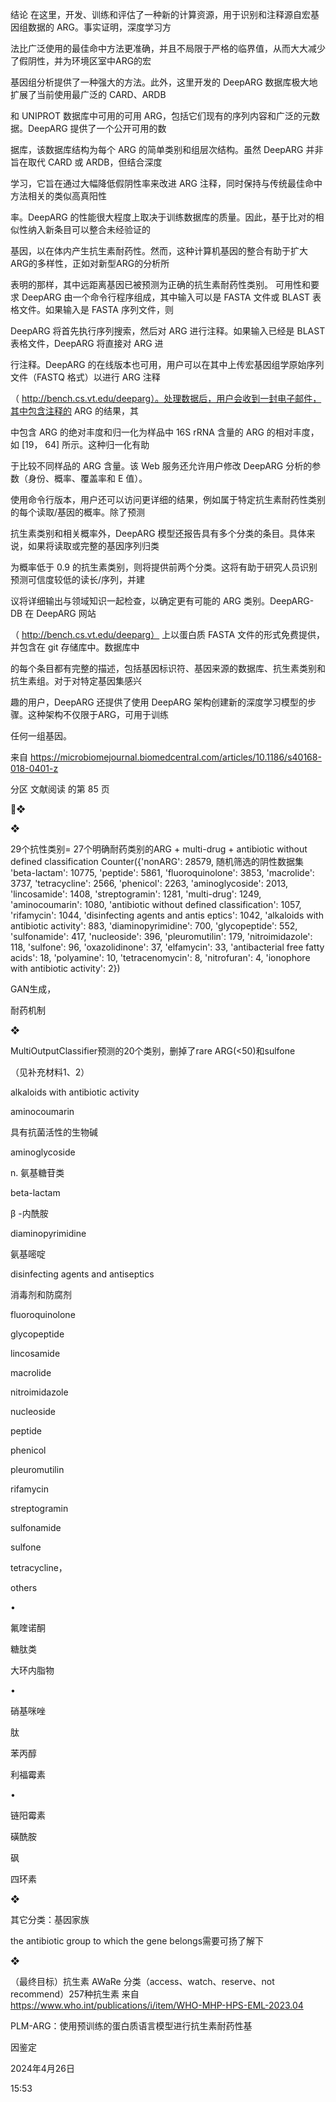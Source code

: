 结论
在这里，开发、训练和评估了一种新的计算资源，用于识别和注释源自宏基因组数据的 ARG。事实证明，深度学习方

法比广泛使用的最佳命中方法更准确，并且不局限于严格的临界值，从而大大减少了假阴性，并为环境区室中ARG的宏

基因组分析提供了一种强大的方法。此外，这里开发的 DeepARG 数据库极大地扩展了当前使用最广泛的 CARD、ARDB

和 UNIPROT 数据库中可用的可用 ARG，包括它们现有的序列内容和广泛的元数据。DeepARG 提供了一个公开可用的数

据库，该数据库结构为每个 ARG 的简单类别和组层次结构。虽然 DeepARG 并非旨在取代 CARD 或 ARDB，但结合深度

学习，它旨在通过大幅降低假阴性率来改进 ARG 注释，同时保持与传统最佳命中方法相关的类似高真阳性

率。DeepARG 的性能很大程度上取决于训练数据库的质量。因此，基于比对的相似性纳入新条目可以整合未经验证的

基因，以在体内产生抗生素耐药性。然而，这种计算机基因的整合有助于扩大ARG的多样性，正如对新型ARG的分析所

表明的那样，其中远距离基因已被预测为正确的抗生素耐药性类别。
可用性和要求
DeepARG 由一个命令行程序组成，其中输入可以是 FASTA 文件或 BLAST 表格文件。如果输入是 FASTA 序列文件，则

DeepARG 将首先执行序列搜索，然后对 ARG 进行注释。如果输入已经是 BLAST 表格文件，DeepARG 将直接对 ARG 进

行注释。DeepARG 的在线版本也可用，用户可以在其中上传宏基因组学原始序列文件（FASTQ 格式）以进行 ARG 注释

（ http://bench.cs.vt.edu/deeparg）。处理数据后，用户会收到一封电子邮件，其中包含注释的 ARG 的结果，其

中包含 ARG 的绝对丰度和归一化为样品中 16S rRNA 含量的 ARG 的相对丰度，如 [19， 64] 所示。这种归一化有助

于比较不同样品的 ARG 含量。该 Web 服务还允许用户修改 DeepARG 分析的参数（身份、概率、覆盖率和 E 值）。

使用命令行版本，用户还可以访问更详细的结果，例如属于特定抗生素耐药性类别的每个读取/基因的概率。除了预测

抗生素类别和相关概率外，DeepARG 模型还报告具有多个分类的条目。具体来说，如果将读取或完整的基因序列归类

为概率低于 0.9 的抗生素类别，则将提供前两个分类。这将有助于研究人员识别预测可信度较低的读长/序列，并建

议将详细输出与领域知识一起检查，以确定更有可能的 ARG 类别。DeepARG-DB 在 DeepARG 网站

（ http://bench.cs.vt.edu/deeparg） 上以蛋白质 FASTA 文件的形式免费提供，并包含在 git 存储库中。数据库中

的每个条目都有完整的描述，包括基因标识符、基因来源的数据库、抗生素类别和抗生素组。对于对特定基因集感兴

趣的用户，DeepARG 还提供了使用 DeepARG 架构创建新的深度学习模型的步骤。这种架构不仅限于ARG，可用于训练

任何一组基因。

来自 <https://microbiomejournal.biomedcentral.com/articles/10.1186/s40168-018-0401-z>

分区 文献阅读 的第 85 页

❖

❖

29个抗性类别= 27个明确耐药类别的ARG + multi-drug + antibiotic without
defined classification
Counter({'nonARG': 28579, 随机筛选的阴性数据集
'beta-lactam': 10775,
         'peptide': 5861,
         'fluoroquinolone': 3853,
         'macrolide': 3737,
         'tetracycline': 2566,
         'phenicol': 2263,
         'aminoglycoside': 2013,
         'lincosamide': 1408,
         'streptogramin': 1281,
         'multi-drug': 1249,
         'aminocoumarin': 1080,
         'antibiotic without defined classification': 1057,
         'rifamycin': 1044,
         'disinfecting agents and antis  eptics': 1042,
         'alkaloids with antibiotic activity': 883,
         'diaminopyrimidine': 700,
         'glycopeptide': 552,
         'sulfonamide': 417,
         'nucleoside': 396,
         'pleuromutilin': 179,
         'nitroimidazole': 118,
         'sulfone': 96,
         'oxazolidinone': 37,
         'elfamycin': 33,
         'antibacterial free fatty acids': 18,
         'polyamine': 10,
         'tetracenomycin': 8,
         'nitrofuran': 4,
         'ionophore with antibiotic activity': 2})

GAN生成，

耐药机制

❖

MultiOutputClassifier预测的20个类别，删掉了rare ARG(<50)和sulfone

（见补充材料1、2）

alkaloids with antibiotic
activity

aminocoumarin

具有抗菌活性的生物碱

aminoglycoside

n. 氨基糖苷类

beta-lactam

β -内酰胺

diaminopyrimidine

氨基嘧啶

disinfecting agents and
antiseptics

消毒剂和防腐剂

fluoroquinolone

glycopeptide

lincosamide

macrolide

nitroimidazole

nucleoside

peptide

phenicol

pleuromutilin

rifamycin

streptogramin

sulfonamide

sulfone

tetracycline，

others

•

氟喹诺酮

糖肽类

大环内脂物

•

硝基咪唑

肽

苯丙醇

利福霉素

•

链阳霉素

磺酰胺

砜

四环素

❖

其它分类：基因家族

the antibiotic group to which the gene belongs需要可扬了解下

❖

（最终目标）抗生素 AWaRe 分类（access、watch、reserve、not
recommend）257种抗生素
来自 <https://www.who.int/publications/i/item/WHO-MHP-HPS-EML-2023.04>

PLM-ARG：使用预训练的蛋白质语言模型进行抗生素耐药性基

因鉴定

2024年4月26日

15:53